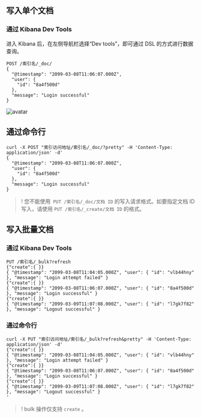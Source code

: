 ## 写入单个文档
### 通过 Kibana Dev Tools
进入 Kibana 后，在左侧导航栏选择“Dev tools”，即可通过 DSL 的方式进行数据查询。
```
POST /索引名/_doc/
{
  "@timestamp": "2099-03-08T11:06:07.000Z",
  "user": {
    "id": "8a4f500d"
  },
  "message": "Login successful"
}
```
![avatar](devtools.png)

## 通过命令行
```
curl -X POST "索引访问地址/索引名/_doc/?pretty" -H 'Content-Type: application/json' -d'
{
  "@timestamp": "2099-03-08T11:06:07.000Z",
  "user": {
    "id": "8a4f500d"
  },
  "message": "Login successful"
}

```

>! 您不能使用` PUT /索引名/_doc/文档 ID` 的写入请求格式。如要指定文档 ID 写入，请使用 `PUT /索引名/_create/文档 ID` 的格式。

## 写入批量文档
### 通过 Kibana Dev Tools
```
PUT /索引名/_bulk?refresh
{"create":{ }}
{ "@timestamp": "2099-03-08T11:04:05.000Z", "user": { "id": "vlb44hny" }, "message": "Login attempt failed" }
{"create":{ }}
{ "@timestamp": "2099-03-08T11:06:07.000Z", "user": { "id": "8a4f500d" }, "message": "Login successful" }
{"create":{ }}
{ "@timestamp": "2099-03-09T11:07:08.000Z", "user": { "id": "l7gk7f82" }, "message": "Logout successful" }
```

### 通过命令行
```
curl -X PUT "索引访问地址/索引名/_bulk?refresh&pretty" -H 'Content-Type: application/json' -d'
{"create":{ }}
{ "@timestamp": "2099-03-08T11:04:05.000Z", "user": { "id": "vlb44hny" }, "message": "Login attempt failed" }
{"create":{ }}
{ "@timestamp": "2099-03-08T11:06:07.000Z", "user": { "id": "8a4f500d" }, "message": "Login successful" }
{"create":{ }}
{ "@timestamp": "2099-03-09T11:07:08.000Z", "user": { "id": "l7gk7f82" }, "message": "Logout successful" }
'
```
>! bulk 操作仅支持 `create` 。



